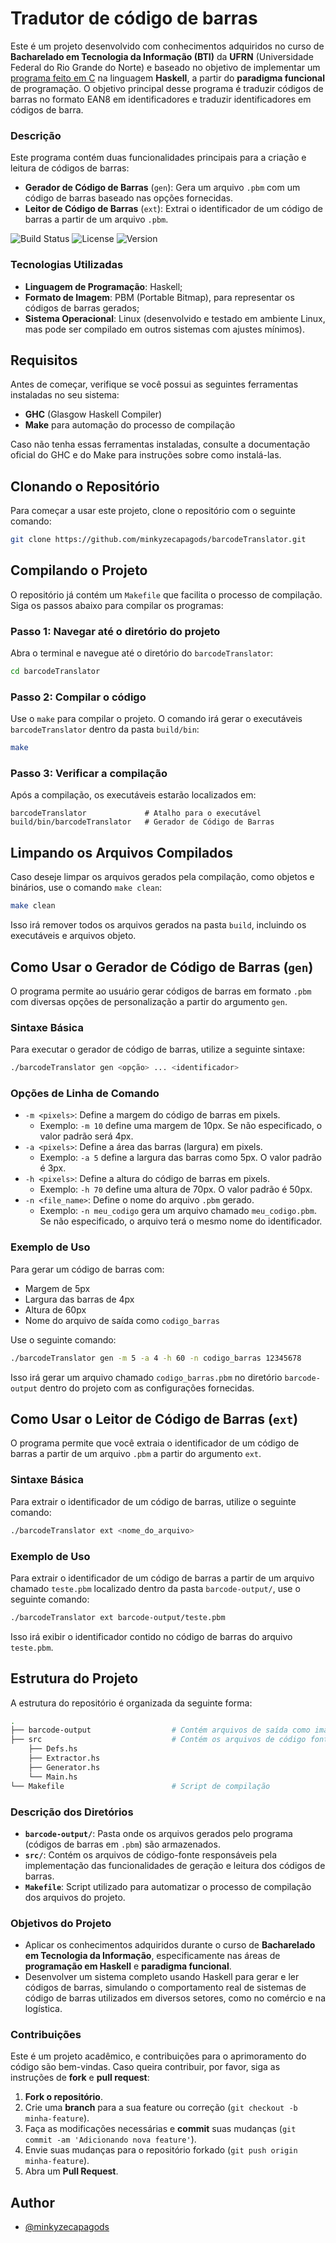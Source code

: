 # Tradutor de código de barras

Este é um projeto desenvolvido com conhecimentos adquiridos no curso de **Bacharelado em Tecnologia da Informação (BTI)** da **UFRN** (Universidade Federal do Rio Grande do Norte) e baseado no objetivo de implementar um [programa feito em C](https://github.com/minkyzecapagods/projeto_itp_2024.2.git) na linguagem **Haskell**, a partir do **paradigma funcional** de programação. O objetivo principal desse programa é traduzir códigos de barras no formato EAN8 em identificadores e traduzir identificadores em códigos de barra.

### Descrição

Este programa contém duas funcionalidades principais para a criação e leitura de códigos de barras:
- **Gerador de Código de Barras** (`gen`): Gera um arquivo `.pbm` com um código de barras baseado nas opções fornecidas.
- **Leitor de Código de Barras** (`ext`): Extrai o identificador de um código de barras a partir de um arquivo `.pbm`.

![Build Status](https://img.shields.io/badge/build-passing-brightgreen) ![License](https://img.shields.io/badge/license-MIT-blue) ![Version](https://img.shields.io/badge/version-1.0.0-orange)

### Tecnologias Utilizadas

- **Linguagem de Programação**: Haskell;
- **Formato de Imagem**: PBM (Portable Bitmap), para representar os códigos de barras gerados;
- **Sistema Operacional**: Linux (desenvolvido e testado em ambiente Linux, mas pode ser compilado em outros sistemas com ajustes mínimos).

## Requisitos

Antes de começar, verifique se você possui as seguintes ferramentas instaladas no seu sistema:

- **GHC** (Glasgow Haskell Compiler)
- **Make** para automação do processo de compilação

Caso não tenha essas ferramentas instaladas, consulte a documentação oficial do GHC e do Make para instruções sobre como instalá-las.

## Clonando o Repositório

Para começar a usar este projeto, clone o repositório com o seguinte comando:

```bash
git clone https://github.com/minkyzecapagods/barcodeTranslator.git
```

## Compilando o Projeto

O repositório já contém um `Makefile` que facilita o processo de compilação. Siga os passos abaixo para compilar os programas:

### Passo 1: Navegar até o diretório do projeto

Abra o terminal e navegue até o diretório do `barcodeTranslator`:

```bash
cd barcodeTranslator
```

### Passo 2: Compilar o código

Use o `make` para compilar o projeto. O comando irá gerar o executáveis `barcodeTranslator` dentro da pasta `build/bin`:

```bash
make
```

### Passo 3: Verificar a compilação

Após a compilação, os executáveis estarão localizados em:

```    
barcodeTranslator             # Atalho para o executável
build/bin/barcodeTranslator   # Gerador de Código de Barras
```

## Limpando os Arquivos Compilados

Caso deseje limpar os arquivos gerados pela compilação, como objetos e binários, use o comando `make clean`:

```bash
make clean
```

Isso irá remover todos os arquivos gerados na pasta `build`, incluindo os executáveis e arquivos objeto.

## Como Usar o Gerador de Código de Barras (`gen`)

O programa permite ao usuário gerar códigos de barras em formato `.pbm` com diversas opções de personalização a partir do argumento `gen`.

### Sintaxe Básica

Para executar o gerador de código de barras, utilize a seguinte sintaxe:

```bash
./barcodeTranslator gen <opção> ... <identificador>
```

### Opções de Linha de Comando

- `-m <pixels>`: Define a margem do código de barras em pixels.
  - Exemplo: `-m 10` define uma margem de 10px. Se não especificado, o valor padrão será 4px.
- `-a <pixels>`: Define a área das barras (largura) em pixels.
  - Exemplo: `-a 5` define a largura das barras como 5px. O valor padrão é 3px.
- `-h <pixels>`: Define a altura do código de barras em pixels.
  - Exemplo: `-h 70` define uma altura de 70px. O valor padrão é 50px.
- `-n <file_name>`: Define o nome do arquivo `.pbm` gerado.
  - Exemplo: `-n meu_codigo` gera um arquivo chamado `meu_codigo.pbm`. Se não especificado, o arquivo terá o mesmo nome do identificador.

### Exemplo de Uso

Para gerar um código de barras com:

- Margem de 5px
- Largura das barras de 4px
- Altura de 60px
- Nome do arquivo de saída como `codigo_barras`

Use o seguinte comando:

```bash
./barcodeTranslator gen -m 5 -a 4 -h 60 -n codigo_barras 12345678
```

Isso irá gerar um arquivo chamado `codigo_barras.pbm` no diretório `barcode-output` dentro do projeto com as configurações fornecidas.

## Como Usar o Leitor de Código de Barras (`ext`)

O programa permite que você extraia o identificador de um código de barras a partir de um arquivo `.pbm` a partir do argumento `ext`.

### Sintaxe Básica

Para extrair o identificador de um código de barras, utilize o seguinte comando:

```bash
./barcodeTranslator ext <nome_do_arquivo>
```

### Exemplo de Uso

Para extrair o identificador de um código de barras a partir de um arquivo chamado `teste.pbm` localizado dentro da pasta `barcode-output/`, use o seguinte comando:

```bash
./barcodeTranslator ext barcode-output/teste.pbm
```

Isso irá exibir o identificador contido no código de barras do arquivo `teste.pbm`.

## Estrutura do Projeto

A estrutura do repositório é organizada da seguinte forma:

```bash
.
├── barcode-output                  # Contém arquivos de saída como imagens .pbm
├── src                             # Contém os arquivos de código fonte
    ├── Defs.hs
    ├── Extractor.hs
    ├── Generator.hs
    └── Main.hs
└── Makefile                        # Script de compilação
```

### Descrição dos Diretórios

- **`barcode-output/`**: Pasta onde os arquivos gerados pelo programa (códigos de barras em `.pbm`) são armazenados.
- **`src/`**: Contém os arquivos de código-fonte responsáveis pela implementação das funcionalidades de geração e leitura dos códigos de barras.
- **`Makefile`**: Script utilizado para automatizar o processo de compilação dos arquivos do projeto.

### Objetivos do Projeto

- Aplicar os conhecimentos adquiridos durante o curso de **Bacharelado em Tecnologia da Informação**, especificamente nas áreas de **programação em Haskell** e **paradigma funcional**.
- Desenvolver um sistema completo usando Haskell para gerar e ler códigos de barras, simulando o comportamento real de sistemas de código de barras utilizados em diversos setores, como no comércio e na logística.

### Contribuições

Este é um projeto acadêmico, e contribuições para o aprimoramento do código são bem-vindas. Caso queira contribuir, por favor, siga as instruções de **fork** e **pull request**:
1. **Fork o repositório**.
2. Crie uma **branch** para a sua feature ou correção (`git checkout -b minha-feature`).
3. Faça as modificações necessárias e **commit** suas mudanças (`git commit -am 'Adicionando nova feature'`).
4. Envie suas mudanças para o repositório forkado (`git push origin minha-feature`).
5. Abra um **Pull Request**.

## Author

- [@minkyzecapagods](https://github.com/minkyzecapagods)
